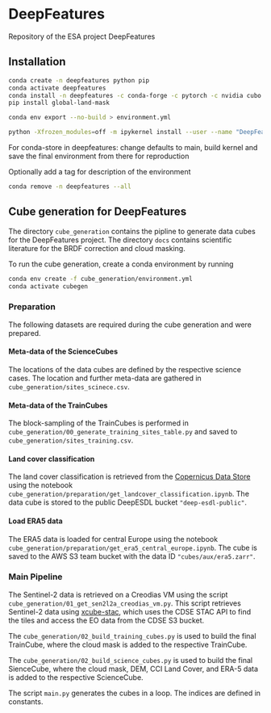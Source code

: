 # DeepFeatures
Repository of the ESA project DeepFeatures

## Installation

```bash
conda create -n deepfeatures python pip
conda activate deepfeatures
conda install -n deepfeatures -c conda-forge -c pytorch -c nvidia cubo xarray xcube xcube-sh spyndex importlib_metadata ipykernel matplotlib dask sen2nbar scipy scikit-learn netcdf4 h5netcdf scikit-image pandas zarr zappend pyproj shapely pytorch lightning torchvision torchaudio pytorch-cuda=11.8
pip install global-land-mask

conda env export --no-build > environment.yml

python -Xfrozen_modules=off -m ipykernel install --user --name "DeepFeatures" --display-name "DeepFeatures Kernel"
```

For conda-store in deepfeatures: change defaults to main, build kernel and save the final environment from there for reproduction

Optionally add a tag for description of the environment

```bash
conda remove -n deepfeatures --all
```

## Cube generation for DeepFeatures

The directory `cube_generation` contains the pipline to generate data cubes for the
DeepFeatures project. The directory `docs` contains scientific literature for the
BRDF correction and cloud masking.

To run the cube generation, create a conda environment by running 

```bash
conda env create -f cube_generation/environment.yml
conda activate cubegen
```

### Preparation

The following datasets are required during the cube generation and were prepared.

#### Meta-data of the ScienceCubes
The locations of the data cubes are defined by the respective science cases. The location
and further meta-data are gathered in `cube_generation/sites_scinece.csv`.

#### Meta-data of the TrainCubes
The block-sampling of the TrainCubes is performed in `cube_generation/00_generate_training_sites_table.py`
and saved to `cube_generation/sites_training.csv`.

#### Land cover classification
The land cover classification is retrieved from the
[Copernicus Data Store](https://cds.climate.copernicus.eu/cdsapp#!/dataset/satellite-land-cover?tab=overview)
using the notebook `cube_generation/preparation/get_landcover_classification.ipynb`. 
The data cube is stored to the public DeepESDL bucket `"deep-esdl-public"`.

#### Load ERA5 data
The ERA5 data is loaded for central Europe using the notebook
`cube_generation/preparation/get_era5_central_europe.ipynb`. The cube is saved to
the AWS S3 team bucket with the data ID `"cubes/aux/era5.zarr"`.

### Main Pipeline

The Sentinel-2 data is retrieved on a Creodias VM using the script 
`cube_generation/01_get_sen2l2a_creodias_vm.py`. This script retrieves Sentinel-2 data
using [xcube-stac](https://github.com/xcube-dev/xcube-stac), which uses the CDSE STAC API
to find the tiles and access the EO data from the CDSE S3 bucket. 

The `cube_generation/02_build_training_cubes.py` is used to build the final TrainCube,
where the cloud mask is added to the respective TrainCube. 

The `cube_generation/02_build_science_cubes.py` is used to build the final SienceCube,
where the cloud mask, DEM, CCI Land Cover, and ERA-5 data is added to the respective
ScienceCube. 

The script `main.py` generates the cubes in a loop. The indices are defined in
constants. 